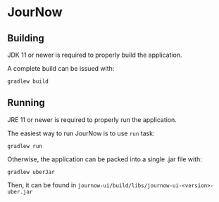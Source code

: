 # JourNow

## Building
JDK 11 or newer is required to properly build the application.

A complete build can be issued with:
```
gradlew build
```

## Running
JRE 11 or newer is required to properly run the application.

The easiest way to run JourNow is to use `run` task:
```
gradlew run
```

Otherwise, the application can be packed into a single .jar file with:
```
gradlew uberJar
```
Then, it can be found in `journow-ui/build/libs/journow-ui-<version>-uber.jar`
